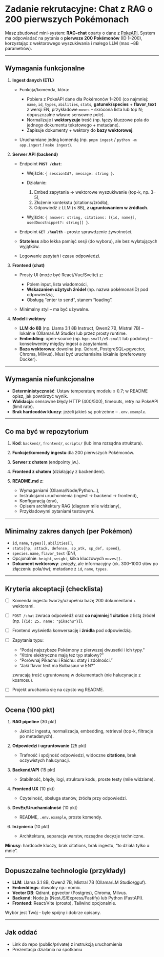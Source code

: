# Zadanie rekrutacyjne: Chat z RAG o 200 pierwszych Pokémonach

Masz zbudować mini-system: **RAG-chat** oparty o dane z [PokeAPI](https://pokeapi.co/). System ma odpowiadać na pytania o **pierwsze 200 Pokémonów** (ID 1–200), korzystając z wektorowego wyszukiwania i małego LLM (max ~8B parametrów).

---

## Wymagania funkcjonalne

1. **Ingest danych (ETL)**

   * Funkcja/komenda, która:

     * Pobiera z PokeAPI dane dla Pokémonów 1–200 (co najmniej: `name`, `id`, `types`, `abilities`, `stats`, **gatunek/species** + **flavor_text** z wersji EN, przykładowe `moves` – skrócona lista lub top N; dopuszczalne własne sensowne pole).
     * Normalizuje i **wektoryzuje** treść (np. łączy kluczowe pola do jednego dokumentu tekstowego + metadane).
     * Zapisuje dokumenty + wektory do **bazy wektorowej**.
   * Uruchamiane jedną komendą (np. `pnpm ingest` / `python -m app.ingest` / `make ingest`).

2. **Serwer API (backend)**

   * Endpoint **`POST /chat`**:

     * Wejście: `{ sessionId?, message: string }`.
     * Działanie:

       1. Embed zapytania → wektorowe wyszukiwanie (top-k, np. 3–5),
       2. Złożenie kontekstu (citations/źródła),
       3. Odpowiedź z LLM (≤ 8B), **z ugruntowaniem w źródłach**.
     * Wyjście: `{ answer: string, citations: [{id, name}], usedDocsSnippet?: string[] }`.
   * Endpoint **`GET /health`** – proste sprawdzenie żywotności.
   * **Stateless** albo lekka pamięć sesji (do wyboru), ale bez wylatujących wyjątków.
   * Logowanie zapytań i czasu odpowiedzi.

3. **Frontend (chat)**

   * Prosty UI (może być React/Vue/Svelte) z:

     * Polem input, lista wiadomości,
     * **Wskazaniem użytych źródeł** (np. nazwa pokémona/ID) pod odpowiedzią,
     * Obsługą “enter to send”, stanem “loading”.
   * Minimalny styl – ma być używalne.

4. **Model i wektory**

   * **LLM do 8B** (np. Llama 3.1 8B Instruct, Qwen2 7B, Mistral 7B) – lokalnie (Ollama/LM Studio) lub przez prosty runtime.
   * **Embedding**: open-source (np. `bge-small/e5-small` lub podobny) – konsekwentny między ingest a zapytaniami.
   * **Baza wektorowa**: dowolna (np. Qdrant, PostgreSQL+pgvector, Chroma, Milvus). Musi być uruchamialna lokalnie (preferowany Docker).

---

## Wymagania niefunkcjonalne

* **Deterministyczność**: Ustaw temperaturę modelu ≤ 0.7; w README opisz, jak powtórzyć wynik.
* **Walidacja**: sensowne błędy HTTP (400/500), timeouts, retry na PokeAPI (limit rate).
* **Brak hardcodów kluczy**: jeżeli jakieś są potrzebne – `.env.example`.

---

## Co ma być w repozytorium

1. **Kod**: `backend/`, `frontend/`, `scripts/` (lub inna rozsądna struktura).
2. **Funkcje/komendy ingestu** dla 200 pierwszych Pokémonów.
3. **Serwer z chatem** (endpointy jw.).
4. **Frontend z chatem** (działający z backendem).
5. **README.md** z:

   * Wymaganiami (Ollama/Node/Python…),
   * Instrukcjami uruchomienia (ingest → backend → frontend),
   * Konfiguracją (env),
   * Opisem architektury RAG (diagram mile widziany),
   * Przykładowymi pytaniami testowymi.

---

## Minimalny zakres danych (per Pokémon)

* `id`, `name`, `types[]`, `abilities[]`,
* `stats{hp, attack, defense, sp_atk, sp_def, speed}`,
* `species.name`, `flavor_text` (EN),
* Opcjonalnie: `height`, `weight`, kilka kluczowych `moves[]`.
* **Dokument wektorowy**: zwięzły, ale informacyjny (ok. 300–1000 słów po złączeniu pola/ów); metadane z `id`, `name`, `types`.

---

## Kryteria akceptacji (checklista)

* [ ] Komenda ingestu tworzy/uzupełnia bazę 200 dokumentami + wektorami.
* [ ] `POST /chat` zwraca odpowiedź oraz **co najmniej 1 citation** z listą źródeł (np. `[{id: 25, name: "pikachu"}]`).
* [ ] Frontend wyświetla konwersację i **źródła** pod odpowiedzią.
* [ ] Zapytania typu:

  * “Podaj najszybsze Pokémony z pierwszej dwusetki i ich typy.”
  * “Które elektryczne mają też typ stalowy?”
  * “Porównaj Pikachu i Raichu: staty i zdolności.”
  * “Jaki flavor text ma Bulbasaur w EN?”

  zwracają treść ugruntowaną w dokumentach (nie halucynacje z kosmosu).
* [ ] Projekt uruchamia się na czysto wg README.

---

## Ocena (100 pkt)

1. **RAG pipeline** (30 pkt)

   * Jakość ingestu, normalizacja, embedding, retrieval (top-k, filtracje po metadanych).
2. **Odpowiedzi i ugruntowanie** (25 pkt)

   * Trafność i spójność odpowiedzi, widoczne **citations**, brak oczywistych halucynacji.
3. **Backend/API** (15 pkt)

   * Stabilność, błędy, logi, struktura kodu, proste testy (mile widziane).
4. **Frontend UX** (10 pkt)

   * Czytelność, obsługa stanów, źródła przy odpowiedzi.
5. **DevEx/Uruchamialność** (10 pkt)

   * README, `.env.example`, proste komendy.
6. **Inżynieria** (10 pkt)

   * Architektura, separacja warstw, rozsądne decyzje techniczne.

**Minusy**: hardcode kluczy, brak citations, brak ingestu, “to działa tylko u mnie”.

---

## Dopuszczalne technologie (przykłady)

* **LLM**: Llama 3.1 8B, Qwen2 7B, Mistral 7B (Ollama/LM Studio/gguf).
* **Embeddings**: dowolny np.: nomic.
* **Vector DB**: Qdrant, pgvector (Postgres), Chroma, Milvus.
* **Backend**: Node.js (NestJS/Express/Fastify) lub Python (FastAPI).
* **Frontend**: React/Vite (prosto), Tailwind opcjonalnie.

Wybór jest Twój – byle spójny i dobrze opisany.

---

## Jak oddać

* Link do repo (public/private) z instrukcją uruchomienia
* Prezentacja działania na spotkaniu